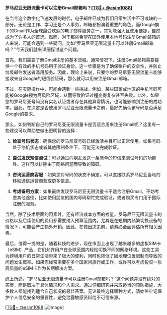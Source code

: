 **罗马尼亚无限流量卡可以注册Gmail邮箱吗？[[TG💪+ @esim1088](https://t.me/s/esim1088)]**

在当今这个数字化飞速发展的时代，电子邮件已成为我们日常生活中不可或缺的一部分。无论是工作、学习还是个人事务，邮箱都扮演着重要的角色。而Google旗下的Gmail作为全球最受欢迎的电子邮件服务之一，其功能强大且使用便捷，自然成为了许多人的首选。然而，对于那些希望在国外使用本地号码注册Gmail邮箱的人来说，可能会遇到一些疑问，比如“罗马尼亚无限流量卡可以注册Gmail邮箱吗？”今天我们就来详细探讨这个问题。

首先，我们需要了解Gmail注册的基本流程。通常情况下，注册Gmail邮箱需要提供一个有效的手机号码用于验证身份。这一步骤是为了确保账户的安全性，并防止垃圾邮件发送者滥用服务。因此，理论上来说，只要你的罗马尼亚无限流量卡能够接收来自Google的短信验证码，那么就可以用来注册Gmail邮箱。

不过，在实际操作中，可能会遇到一些挑战。例如，某些国家或地区的手机号码可能被Google视为高风险区域，从而导致验证过程变得复杂甚至失败。此外，如果您的罗马尼亚号码没有实名认证或者存在其他异常情况，也可能影响到注册的成功率。因此，在决定是否使用罗马尼亚无限流量卡之前，最好先确认该号码是否满足Google的要求。

那么，如何判断自己的罗马尼亚无限流量卡是否适合用来注册Gmail呢？这里有一些建议可以帮助您做出更明智的选择：

1. **检查号码状态**：确保您的罗马尼亚号码已经激活并且可以正常使用。如果号码处于停机状态或者其他限制条件下，可能无法完成验证。
   
2. **尝试发送短信测试**：可以通过向朋友发送一条简单的短信来测试号码的功能性。这样可以排除由于网络问题而导致的障碍。

3. **咨询运营商客服**：如果您对号码的状态不确定，可以直接联系罗马尼亚当地的移动通信运营商获取更多信息。

4. **考虑备用方案**：如果最终发现罗马尼亚无限流量卡不适合注册Gmail，不妨考虑其他途径，比如使用朋友的国内号码帮忙完成验证，或者购买专门用于国际注册的服务。

当然，除了技术层面的因素外，还有经济成本方面的考量。罗马尼亚无限流量卡的价格以及后续使用的费用都需要纳入预算范围内。尤其是在短期内频繁切换设备的情况下，可能会产生额外开销。因此，在做出决策前，请务必全面评估所有相关因素。

最后，值得一提的是，随着科技的进步，现在市面上出现了越来越多的虚拟SIM卡（eSIM）产品，它们允许用户在全球范围内轻松切换不同的网络环境。这些工具为跨境用户的日常生活带来了极大的便利，同时也降低了因地理位置限制而导致的问题发生概率。如果您经常需要在多个国家间旅行或工作，或许可以考虑投资一张高质量的eSIM卡作为长期解决方案。

综上所述，“罗马尼亚无限流量卡可以注册Gmail邮箱吗？”这个问题并没有绝对的答案，而是取决于具体情况和个人需求。通过仔细研究并采取适当的预防措施，大多数人都能找到适合自己状况的最佳答案。无论最终选择哪种方式，请始终牢记保护个人信息安全的重要性，避免泄露敏感资料给不可信来源。

[[TG💪+ @esim1088](https://t.me/s/esim1088) ![Image](https://i.postimg.cc/4NQfJmqS/Snipaste-2025-05-13-00-14-12.png)]